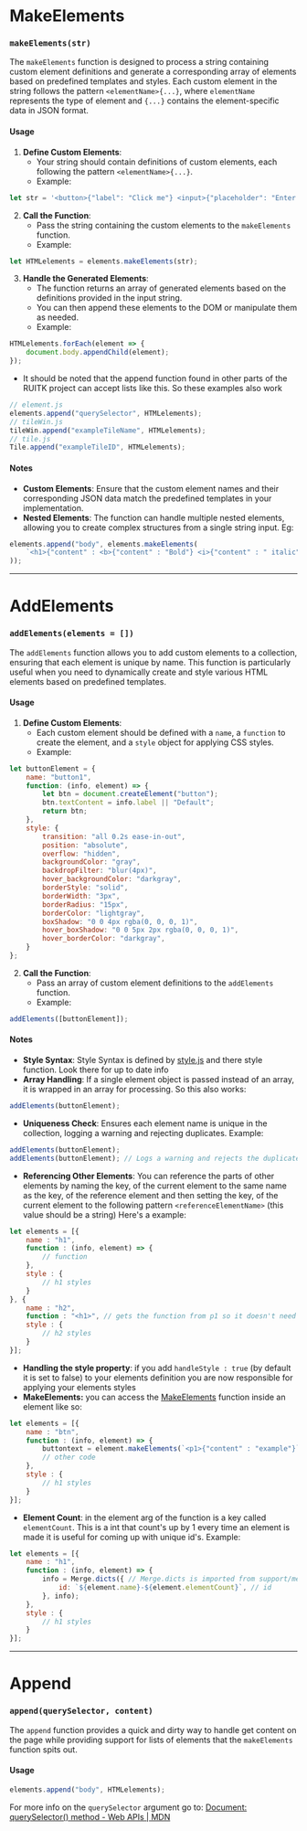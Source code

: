 # MakeElements
### `makeElements(str)`

The `makeElements` function is designed to process a string containing custom element definitions and generate a corresponding array of elements based on predefined templates and styles. Each custom element in the string follows the pattern `<elementName>{...}`, where `elementName` represents the type of element and `{...}` contains the element-specific data in JSON format.

#### Usage

1. **Define Custom Elements**:
   - Your string should contain definitions of custom elements, each following the pattern `<elementName>{...}`.
   - Example:
```javascript
let str = '<button>{"label": "Click me"} <input>{"placeholder": "Enter text"}';
```

2. **Call the Function**:
   - Pass the string containing the custom elements to the `makeElements` function.
   - Example:
```javascript
let HTMLelements = elements.makeElements(str);
```

3. **Handle the Generated Elements**:
   - The function returns an array of generated elements based on the definitions provided in the input string.
   - You can then append these elements to the DOM or manipulate them as needed.
   - Example:
```javascript
HTMLelements.forEach(element => {
	document.body.appendChild(element);
});
```
 - It should be noted that the append function found in other parts of the RUITK project can accept lists like this. So these examples also work
```javascript
// element.js
elements.append("querySelector", HTMLelements);
// tileWin.js
tileWin.append("exampleTileName", HTMLelements);
// tile.js
Tile.append("exampleTileID", HTMLelements);
```

#### Notes
- **Custom Elements**: Ensure that the custom element names and their corresponding JSON data match the predefined templates in your implementation.
- **Nested Elements**: The function can handle multiple nested elements, allowing you to create complex structures from a single string input.  Eg:
```js
elements.append("body", elements.makeElements(
	`<h1>{"content" : <b>{"content" : "Bold"} <i>{"content" : " italic"}}` 
));
```

- - -
# AddElements

### `addElements(elements = [])`

The `addElements` function allows you to add custom elements to a collection, ensuring that each element is unique by name. This function is particularly useful when you need to dynamically create and style various HTML elements based on predefined templates.

#### Usage

1. **Define Custom Elements**:
   - Each custom element should be defined with a `name`, a `function` to create the element, and a `style` object for applying CSS styles.
   - Example:
```javascript
let buttonElement = {
	name: "button1",
	function: (info, element) => {
		let btn = document.createElement("button");
		btn.textContent = info.label || "Default";
		return btn;
	},
	style: {
		transition: "all 0.2s ease-in-out",
		position: "absolute",
		overflow: "hidden",
		backgroundColor: "gray",
		backdropFilter: "blur(4px)",
		hover_backgroundColor: "darkgray",
		borderStyle: "solid",
		borderWidth: "3px",
		borderRadius: "15px",
		borderColor: "lightgray",
		boxShadow: "0 0 4px rgba(0, 0, 0, 1)",
		hover_boxShadow: "0 0 5px 2px rgba(0, 0, 0, 1)",
		hover_borderColor: "darkgray",
	}
};
```

2. **Call the Function**:
   - Pass an array of custom element definitions to the `addElements` function.
   - Example:
```javascript
addElements([buttonElement]);
```
#### Notes
- **Style Syntax**: Style Syntax is defined by [style.js](support/style.js.md) and there style function. Look there for up to date info
- **Array Handling**: If a single element object is passed instead of an array, it is wrapped in an array for processing. So this also works:
```javascript
addElements(buttonElement);
```
- **Uniqueness Check**: Ensures each element name is unique in the collection, logging a warning and rejecting duplicates. Example:
```javascript
addElements(buttonElement);
addElements(buttonElement); // Logs a warning and rejects the duplicate
```
 - **Referencing Other Elements**: You can reference the parts of other elements by naming the key, of the current element to the same name as the key, of the reference element and then setting the key, of the current element to the following pattern `<referenceElementName>` (this value should be a string) Here's a example:
```javascript
let elements = [{
	name : "h1",
	function : (info, element) => {
		// function
	},
	style : {
		// h1 styles
	}
}, {
	name : "h2",
	function : "<h1>", // gets the function from p1 so it doesn't need to be writen twice
	style : {
		// h2 styles
	}
}];
```
 - **Handling the style property**: if you add `handleStyle : true` (by default it is set to false) to your elements definition you are now responsible for applying your elements styles
 - **MakeElements:** you can access the [MakeElements](#MakeElements) function inside an element like so:
```js
let elements = [{
	name : "btn",
	function : (info, element) => {
		buttontext = element.makeElements(`<p1>{"content" : "example"}`);
		// other code
	},
	style : {
		// h1 styles
	}
}];
```
 - **Element Count**: in the element arg of the function is a key called `elementCount`. This is a int that count's up by 1 every time an element is made it is useful for coming up with unique id's. Example:
```js
let elements = [{
	name : "h1",
	function : (info, element) => {
		info = Merge.dicts({ // Merge.dicts is imported from support/merger.js
			id: `${element.name}-${element.elementCount}`, // id 
		}, info);
	},
	style : {
		// h1 styles
	}
}];
```
- - -

# Append
### `append(querySelector, content)`

The `append` function provides a quick and dirty way to handle get content on the page while providing support for lists of elements that the `makeElements` function spits out.

#### Usage 
```js
elements.append("body", HTMLelements);
```
For more info on the `querySelector` argument go to: [Document: querySelector() method - Web APIs | MDN](https://developer.mozilla.org/en-US/docs/Web/API/Document/querySelector) 